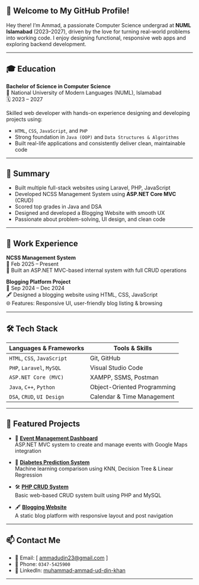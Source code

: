 ## 🚀 Welcome to My GitHub Profile!

Hey there! I’m Ammad, 
a passionate Computer Science undergrad at **NUML Islamabad** (2023–2027), 
driven by the love for turning real-world problems into working code. 
I enjoy designing functional, responsive web apps and exploring backend development.

---

## 🎓 Education

**Bachelor of Science in Computer Science**  
📍 National University of Modern Languages (NUML), Islamabad  
🗓️ 2023 – 2027  

Skilled web developer with hands-on experience designing and developing projects using:
- `HTML`, `CSS`, `JavaScript`, and `PHP`
- Strong foundation in `Java (OOP)` and `Data Structures & Algorithms`
- Built real-life applications and consistently deliver clean, maintainable code

---

## 🧠 Summary

- Built multiple full-stack websites using Laravel, PHP, JavaScript
- Developed NCSS Management System using **ASP.NET Core MVC** (CRUD)
- Scored top grades in Java and DSA
- Designed and developed a Blogging Website with smooth UX
- Passionate about problem-solving, UI design, and clean code

---

## 💼 Work Experience

**NCSS Management System**  
📅 Feb 2025 – Present  
🔧 Built an ASP.NET MVC-based internal system with full CRUD operations

**Blogging Platform Project**  
📅 Sep 2024 – Dec 2024  
🖋️ Designed a blogging website using HTML, CSS, JavaScript  
🌐 Features: Responsive UI, user-friendly blog listing & browsing

---

## 🛠️ Tech Stack

| Languages & Frameworks     | Tools & Skills              |
|----------------------------|-----------------------------|
| `HTML`, `CSS`, `JavaScript`| Git, GitHub                 |
| `PHP`, `Laravel`, `MySQL`  | Visual Studio Code          |
| `ASP.NET Core (MVC)`       | XAMPP, SSMS, Postman        |
| `Java`, `C++`, `Python`    | Object-Oriented Programming |
| `DSA`, `CRUD`, `UI Design` | Calendar & Time Management  |

---

## 📌 Featured Projects

- 🎯 [**Event Management Dashboard**](https://github.com/your-username/event-dashboard)  
  ASP.NET MVC system to create and manage events with Google Maps integration

- 🧮 [**Diabetes Prediction System**](https://github.com/your-username/diabetes-prediction)  
  Machine learning comparison using KNN, Decision Tree & Linear Regression

- 🛠️ [**PHP CRUD System**](https://github.com/your-username/php-crud-system)  
  Basic web-based CRUD system built using PHP and MySQL

- 🖋️ [**Blogging Website**](https://github.com/your-username/blogging-website)  
  A static blog platform with responsive layout and post navigation

---

## 📫 Contact Me

- 📧 Email: [ ammadudin23@gmail.com ]
- 📱 Phone: `0347-5425900`
- 💼 LinkedIn: [muhammad-ammad-ud-din-khan](www.linkedin.com/in/muhammad-ammad-ud-din-khan-331012307)  

---





